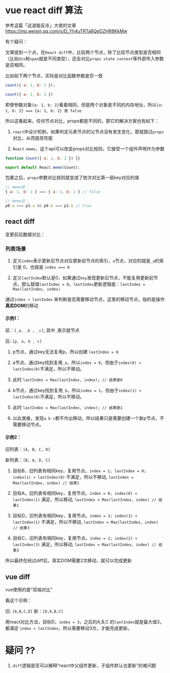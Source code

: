 # vue react diff 算法

参考这篇「这波能反杀」大佬的文章 https://mp.weixin.qq.com/s/D_Yh4uTRTa8QeDZHR8KkMw

有个疑问：

文章提到一个点，在`React diff`中，比较两个节点，除了比较节点类型是否相同（比如`div`和`span`就是不同类型），还会对比`props state context`等外部传入参数是否相同。

比如如下两个节点，实际是对比函数参数是否一致

```js
count({ a: 1, b: 2 });

count({ a: 1, b: 2 })
```

即使参数对象`{a: 1, b: 2}`看着相同，但是两个对象是不同的内存地址，所以`{a: 1, b: 2} === {a: 1, b: 2} 是 false`

所以这看起来，任何节点对比，props都是不同的，那它的解决方案也有如下：

1. `react`中设计机制，如果判定元素节点的父节点没有发生变化，那就跳过`props`对比，从而提高性能

2. `React.memo`，这个api可以改变props对比规则，它接受一个组件声明作为参数

```js
function Count({ a: 1, b: 2 }) {}

export default React.memo(Count);
```

包裹之后，`props`参数对比规则就变成了依次对比第一层key对应的值

```js
// memo前：
{ a: 1, b: 1 } === { a: 1, b: 1 } // false

// memo后：
p0.a === p1.a && p0.b === p1.b // true
```


## react diff



变更前后数据对比：

### 列表场景

1. 定义`index`表示更新后节点对应更新前节点的索引，`a`节点，对应的就是`_a`的索引是 0，也就是 `index === 0`

2. 定义`lastIndex`默认是0，如果通过`key`发现更新后节点，不能复用更新前节点，那么赋值`lastIndex = 0`。`lastIndex`更新逻辑是：`lastIndex = Max(lastIndex, index)`

通过`index < lastIndex` 来判断是否需要移动节点，这里的移动节点，指的是操作**真实DOM**的移动

#### 示例1：
前：`[_a, _b , _c]`; 其中`_`表示就节点

后: `[p, a, b , c]`

1. p节点，通过key无法复用p，所以创建 `lastIndex = 0`

2. a节点，通过key找到复用`_a`，所以`index = 0`，但由于`index(0) < lastIndex(0)`不满足，所以不移动。

3. 此时 `lastIndex = Max(lastIndex, index); // 结果是0`

4. b节点，通过key找到复用`_b`，所以`index = 1`，但由于`index(1) < lastIndex(0)`不满足，所以不移动。

5. 此时 `lastIndex = Max(lastIndex, index); // 结果是1`

3. 以此类推，发现`a b c`都不作出移动，所以结果只是需要创建一个新p节点，不需要移动节点。

#### 示例2：

旧列表：`[A, B, C, D]`

新列表：`[B, A, D, C]`

1. 目标B，旧列表有相同key，复用节点。`index = 1; lastIndex = 0; index(1) < lastIndex(0)` 不满足，所以不移动, `lastIndex = Max(lastIndex, index) // 结果1`

2. 目标A，旧列表有相同key，复用节点。`index = 0; index(0) < lastIndex(1)` 满足，所以移动, `lastIndex = Max(lastIndex, index) // 结果1`

3. 目标D，旧列表有相同key，复用节点。`index = 3; index(3) < lastIndex(1)` 不满足，所以不移动, `lastIndex = Max(lastIndex, index) // 结果3`

4. 目标C，旧列表有相同key，复用节点。`index = 2; index(2) < lastIndex(3)` 满足，所以移动, `lastIndex = Max(lastIndex, index) // 结果3`

所以最终在经过diff后，真实DOM需要2次移动，就可以完成更新

## vue diff

vue使用的是“双端对比”

看这个示例：

旧: `[A,B,C,D]`
新：`[D,A,B,C]`

用react对比方法，目标D，`index = 3`，之后的A,B,C 的`lastIndex`就是最大值3，都满足 `index < lastIndex`，所以需要移动3次，才能完成更新。


# 疑问 ??

1. `diff`逻辑是否可以解释“react中父组件更新，子组件默认也更新”的难问题

